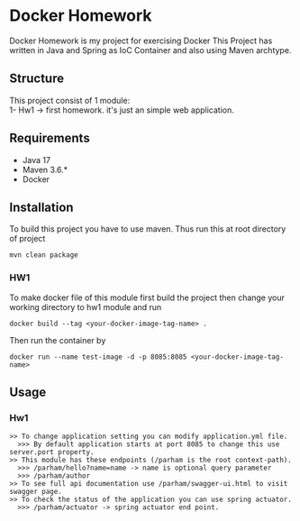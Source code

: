 # Docker Homework

Docker Homework is my project for exercising Docker
This Project has written in Java and Spring as IoC Container and also using Maven archtype.
## Structure
This project consist of 1 module: \
1- Hw1 -> first homework. it's just an simple web application.

## Requirements
- Java 17
- Maven 3.6.*
- Docker

## Installation
To build this project you have to use maven. Thus run this at root directory of project
```
mvn clean package 
```

### HW1
To make docker file of this module first build the project then change your working directory to hw1 module and run
```
docker build --tag <your-docker-image-tag-name> .
```
Then run the container by
```
docker run --name test-image -d -p 8085:8085 <your-docker-image-tag-name>
```
## Usage
### Hw1
```
>> To change application setting you can modify application.yml file.
  >>> By default application starts at port 8085 to change this use server.port property.
>> This module has these endpoints (/parham is the root context-path).
  >>> /parham/hello?name=name -> name is optional query parameter
  >>> /parham/author 
>> To see full api documentation use /parham/swagger-ui.html to visit swagger page.
>> To check the status of the application you can use spring actuator.
  >>> /parham/actuator -> spring actuator end point.
```

